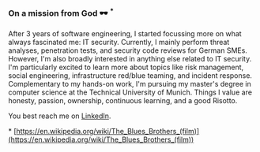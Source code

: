 ### On a mission from God 🕶 <sup>*</sup>

After 3 years of software engineering, I started focussing more on what always fascinated me: IT security.
Currently, I mainly perform threat analyses, penetration tests, and security code reviews for German SMEs.
However, I'm also broadly interested in anything else related to IT security. I'm particularly excited to learn more about topics like risk management, social engineering, infrastructure red/blue teaming, and incident response.
Complementary to my hands-on work, I'm pursuing my master's degree in computer science at the Technical University of Munich.
Things I value are honesty, passion, ownership, continuous learning, and a good Risotto.

You best reach me on [LinkedIn](https://www.linkedin.com/in/nico-fechtner-08397a171/).

\* [https://en.wikipedia.org/wiki/The_Blues_Brothers_(film)](https://en.wikipedia.org/wiki/The_Blues_Brothers_(film))
